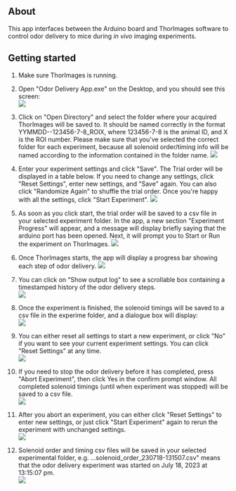 ## About

This app interfaces between the Arduino board and ThorImages software to control odor delivery to mice during *in vivo* imaging experiments.

## Getting started

1. Make sure ThorImages is running.
2. Open "Odor Delivery App.exe" on the Desktop, and you should see this screen:  
![](https://github.com/janeswh/odor_delivery_app/blob/master/media/start.png)

3. Click on "Open Directory" and select the folder where your acquired ThorImages will be saved to. It should be named correctly in the format YYMMDD--123456-7-8_ROIX, where 123456-7-8 is the animal ID, and X is the ROI number. Please make sure that you've selected the correct folder for each experiment, because all solenoid order/timing info will be named according to the information contained in the folder name.
![](https://github.com/janeswh/odor_delivery_app/blob/master/media/pick_folder.png)

4. Enter your experiment settings and click "Save". The Trial order will be displayed in a table below. If you need to change any settings, click "Reset Settings", enter new settings, and "Save" again. You can also click "Randomize Again" to shuffle the trial order. Once you're happy with all the settings, click "Start Experiment".
![](https://github.com/janeswh/odor_delivery_app/blob/master/media/trial_order.png)

5. As soon as you click start, the trial order will be saved to a csv file in your selected experiment folder. In the app, a new section "Experiment Progress" will appear, and a message will display briefly saying that the arduino port has been opened. Next, it will prompt you to Start or Run the experiment on ThorImages.
![](https://github.com/janeswh/odor_delivery_app/blob/master/media/press_start.png)

6. Once ThorImages starts, the app will display a progress bar showing each step of odor delivery.
![](https://github.com/janeswh/odor_delivery_app/blob/master/media/progress.png)

7. You can click on "Show output log" to see a scrollable box containing a timestamped history of the odor delivery steps.  
![](https://github.com/janeswh/odor_delivery_app/blob/master/media/log.png)

8. Once the experiment is finished, the solenoid timings will be saved to a csv file in the experime folder, and a dialogue box will display:  
![](https://github.com/janeswh/odor_delivery_app/blob/master/media/complete.png)

9. You can either reset all settings to start a new experiment, or click "No" if you want to see your current experiment settings. You can click "Reset Settings" at any time.  
![](https://github.com/janeswh/odor_delivery_app/blob/master/media/complete_screen.png)

10. If you need to stop the odor delivery before it has completed, press "Abort Experiment", then click Yes in the confirm prompt window. All completed solenoid timings (until when experiment was stopped) will be saved to a csv file.  
![](https://github.com/janeswh/odor_delivery_app/blob/master/media/abort.png)

11. After you abort an experiment, you can either click "Reset Settings" to enter new settings, or just click "Start Experiment" again to rerun the experiment with unchanged settings.  
![](https://github.com/janeswh/odor_delivery_app/blob/master/media/aborted.png)

12. Solenoid order and timing csv files will be saved in your selected experimental folder, e.g. ...solenoid_order_230718-131507.csv" means that the odor delivery experiment was started on July 18, 2023 at 13:15:07 pm.  
![](https://github.com/janeswh/odor_delivery_app/blob/master/media/csv_files.png)
